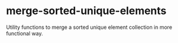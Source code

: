 # merge-sorted-unique-elements
Utility functions to merge a sorted unique element collection in more functional way.
